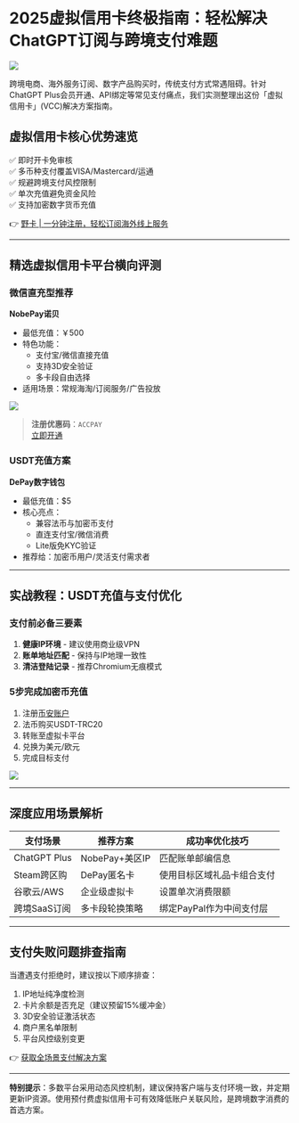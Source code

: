 # 2025虚拟信用卡终极指南：轻松解决ChatGPT订阅与跨境支付难题

![](https://bbtdd.com/wp-content/uploads/img/138230683097.webp)

跨境电商、海外服务订阅、数字产品购买时，传统支付方式常遇阻碍。针对ChatGPT Plus会员开通、API绑定等常见支付痛点，我们实测整理出这份「虚拟信用卡」(VCC)解决方案指南。

## 虚拟信用卡核心优势速览
✅ 即时开卡免审核  
✅ 多币种支付覆盖VISA/Mastercard/运通  
✅ 规避跨境支付风控限制  
✅ 单次充值避免资金风险  
✅ 支持加密数字货币充值

👉 [野卡 | 一分钟注册，轻松订阅海外线上服务](https://bbtdd.com/yeka)

---

## 精选虚拟信用卡平台横向评测

### 微信直充型推荐
**NobePay诺贝**  
- 最低充值：￥500  
- 特色功能：
  - 支付宝/微信直接充值
  - 支持3D安全验证
  - 多卡段自由选择
- 适用场景：常规海淘/订阅服务/广告投放

![](https://bbtdd.com/wp-content/uploads/img/8938212698.webp)

> **注册优惠码**：`ACCPAY`  
> [立即开通](https://bbtdd.com/yeka)

### USDT充值方案
**DePay数字钱包**  
- 最低充值：$5  
- 核心亮点：
  - 兼容法币与加密币支付
  - 直连支付宝/微信消费
  - Lite版免KYC验证
- 推荐给：加密币用户/灵活支付需求者

---

## 实战教程：USDT充值与支付优化

### 支付前必备三要素
1. **健康IP环境** - 建议使用商业级VPN
2. **账单地址匹配** - 保持与IP地理一致性 
3. **清洁登陆记录** - 推荐Chromium无痕模式

### 5步完成加密币充值
1. 注册[币安账户](https://bbtdd.com/yeka)
2. 法币购买USDT-TRC20
3. 转账至虚拟卡平台
4. 兑换为美元/欧元
5. 完成目标支付

![](https://bbtdd.com/wp-content/uploads/img/6524042523.webp)

---

## 深度应用场景解析

| 支付场景         | 推荐方案                    | 成功率优化技巧                 |
|------------------|-----------------------------|--------------------------------|
| ChatGPT Plus     | NobePay+美区IP              | 匹配账单邮编信息               |
| Steam跨区购      | DePay匿名卡                | 使用目标区域礼品卡组合支付     |
| 谷歌云/AWS       | 企业级虚拟卡                | 设置单次消费限额               |
| 跨境SaaS订阅     | 多卡段轮换策略              | 绑定PayPal作为中间支付层       |

---

## 支付失败问题排查指南

当遭遇支付拒绝时，建议按以下顺序排查：
1. IP地址纯净度检测
2. 卡片余额是否充足（建议预留15%缓冲金）
3. 3D安全验证激活状态
4. 商户黑名单限制
5. 平台风控级别变更

👉 [获取全场景支付解决方案](https://bbtdd.com/yeka)

---

**特别提示**：多数平台采用动态风控机制，建议保持客户端与支付环境一致，并定期更新IP资源。使用预付费虚拟信用卡可有效降低账户关联风险，是跨境数字消费的首选方案。